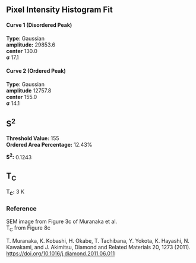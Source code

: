 ## Pixel Intensity Histogram Fit

#### Curve 1 (Disordered Peak)
**Type**: Gaussian\
**amplitude:** 29853.6\
**center** 130.0\
**σ** 17.1


#### Curve 2 (Ordered Peak)
**Type**: Gaussian\
**amplitude** 12757.8\
**center** 155.0\
**σ** 14.1


## S<sup>2</sup>

**Threshold Value:** 155\
**Ordered Area Percentage:** 12.43%


**S<sup>2</sup>:** 0.1243

## T<sub>C</sub>
**T<sub>C</sub>:** 3 K


### Reference
SEM image from Figure 3c of Muranaka et al.\
T<sub>C</sub> from Figure 8c



T. Muranaka, K. Kobashi, H. Okabe, T. Tachibana, Y. Yokota, K. Hayashi, N. Kawakami, and J. Akimitsu, Diamond and Related Materials 20, 1273 (2011).\
https://doi.org/10.1016/j.diamond.2011.06.011
